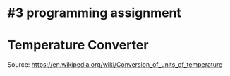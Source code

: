 # #3 programming assignment
# Temperature Converter

Source: https://en.wikipedia.org/wiki/Conversion_of_units_of_temperature
